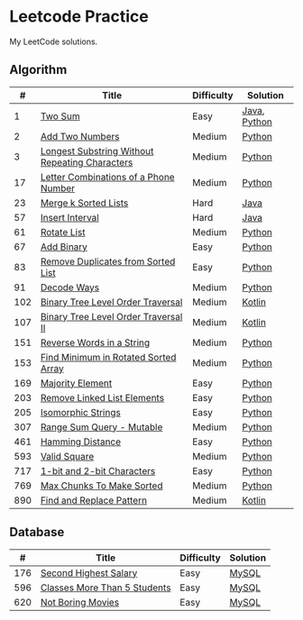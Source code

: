 # Leetcode Practice  
My LeetCode solutions.  

## Algorithm  
| # | Title | Difficulty | Solution |
| - | ----- | ---------- | -------- |
| 1 | [Two Sum](https://leetcode.com/problems/two-sum/description/) | Easy | [Java](./Java/TwoSum.java), [Python](./Python/two_sum.py) |  
| 2 | [Add Two Numbers](https://leetcode.com/problems/add-two-numbers/description/) | Medium | [Python](./Python/add_two_numbers.py) |  
| 3 | [Longest Substring Without Repeating Characters](https://leetcode.com/problems/longest-substring-without-repeating-characters/description/) | Medium | [Python](./Python/longest_substring_without_repeating_characters.py) |  
| 17 | [Letter Combinations of a Phone Number](https://leetcode.com/problems/letter-combinations-of-a-phone-number/) | Medium | [Python](./Python/letter_combinations_of_a_phone_number.py) |  
| 23 | [Merge k Sorted Lists](https://leetcode.com/problems/merge-k-sorted-lists/) | Hard | [Java](./Java/MergeKSortedList.java) |
| 57 | [Insert Interval](https://leetcode.com/problems/insert-interval/) | Hard | [Java](./Java/InsertInterval.java) |
| 61 | [Rotate List](https://leetcode.com/problems/rotate-list/description/) | Medium | [Python](./Python/rotate_list.py) |
| 67 | [Add Binary](https://leetcode.com/problems/add-binary/) | Easy | [Python](./Python/add_binary.py) |
| 83 | [Remove Duplicates from Sorted List](https://leetcode.com/problems/remove-duplicates-from-sorted-list/description/) | Easy | [Python](./Python/remove_duplicates_from_sorted_list.py) |  
| 91 | [Decode Ways](https://leetcode.com/problems/decode-ways/) | Medium | [Python](./Python/decode_ways.py) |  
| 102 | [Binary Tree Level Order Traversal](https://leetcode.com/problems/binary-tree-level-order-traversal/) | Medium | [Kotlin](./Kotlin/binaryTreeLevelOrderTraversal.kt) |  
| 107 | [Binary Tree Level Order Traversal II](https://leetcode.com/problems/binary-tree-level-order-traversal-ii/) | Medium | [Kotlin](./Kotlin/binaryTreeLevelOrderTraversalII.kt) |  
| 151 | [Reverse Words in a String](https://leetcode.com/problems/reverse-words-in-a-string/) | Medium | [Python](./Python/reverse_words_in_a_string.py) |
| 153 | [Find Minimum in Rotated Sorted Array](https://leetcode.com/problems/find-minimum-in-rotated-sorted-array/description/) | Medium | [Python](./Python/find_minimum_in_rotated_sorted_array.py) |  
| 169 | [Majority Element](https://leetcode.com/problems/majority-element/description/) | Easy | [Python](./Python/majority_element.py) |  
| 203 | [Remove Linked List Elements](https://leetcode.com/problems/remove-linked-list-elements) | Easy | [Python](./Python/remove_linked_list_elements.py) |  
| 205 | [Isomorphic Strings](https://leetcode.com/problems/isomorphic-strings/) | Easy | [Python](./Python/isomorphic_strings.py) |  
| 307 | [Range Sum Query - Mutable](https://leetcode.com/problems/range-sum-query-mutable/description/) | Medium | [Python](./Python/range_sum_query_mutable.py) |  
| 461 | [Hamming Distance](https://leetcode.com/problems/hamming-distance/description/) | Easy | [Python](./Python/hamming_distance.py) |  
| 593 | [Valid Square](https://leetcode.com/problems/valid-square/) | Medium | [Python](./Python/valid_square.py) |  
| 717 | [1-bit and 2-bit Characters](https://leetcode.com/problems/1-bit-and-2-bit-characters/description/) | Easy | [Python](./Python/1_bit_and_2_bit_characters.py) |  
| 769 | [Max Chunks To Make Sorted](https://leetcode.com/problems/max-chunks-to-make-sorted/) | Medium | [Python](./Python/max_chunks_to_make_sorted.py) |  
| 890 | [Find and Replace Pattern](https://leetcode.com/problems/find-and-replace-pattern/) | Medium | [Kotlin](./Kotlin/findAndReplacePattern.kt) |  


## Database  
| # | Title | Difficulty | Solution |
| - | ----- | ---------- | -------- |
| 176 | [Second Highest Salary](https://leetcode.com/problems/second-highest-salary/description/) | Easy | [MySQL](./MySQL/second_highest_salary.sql) |  
| 596 | [Classes More Than 5 Students](https://leetcode.com/problems/classes-more-than-5-students/description/) | Easy | [MySQL](./MySQL/classes_more_than_5_students.sql) |  
| 620 | [Not Boring Movies](https://leetcode.com/problems/not-boring-movies/description/) | Easy | [MySQL](./MySQL/not_boring_movies.sql) |  